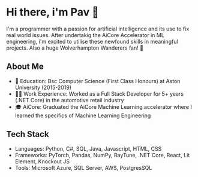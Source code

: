 # Hi there, i'm Pav 👋

I'm a programmer with a passion for artificial intelligence and its use to fix real world issues. After undertakig the AiCore Accelerator in ML engineering, i'm excited to utilise these newfound skills in meaningful projects. Also a huge Wolverhampton Wanderers fan! 🐺

## About Me
- 🏫 Education: Bsc Computer Science (First Class Honours) at Aston University (2015-2019)
- 👨‍💻 Work Experience: Worked as a Full Stack Developer for 5+ years (.NET Core) in the automotive retail industry
- 🎓 AiCore: Graduated the AiCore Machine Learning accelerator where I learned the specifics of Machine Learning Engineering

## Tech Stack
- Languages: Python, C#, SQL, Java, Javascript, HTML, CSS
- Frameworks: PyTorch, Pandas, NumPy, RayTune, .NET Core, React, Lit Element, Knockout JS
- Tools: Microsoft Azure, SQL Server, AWS, PostgresSQL

<!--
**PDDhillon/PDDhillon** is a ✨ _special_ ✨ repository because its `README.md` (this file) appears on your GitHub profile.

Here are some ideas to get you started:

- 🔭 I’m currently working on ...
- 🌱 I’m currently learning ...
- 👯 I’m looking to collaborate on ...
- 🤔 I’m looking for help with ...
- 💬 Ask me about ...
- 📫 How to reach me: ...
- 😄 Pronouns: ...
- ⚡ Fun fact: ...
-->
